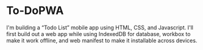 # To-DoPWA
I'm building a “Todo List” mobile app using HTML, CSS, and Javascript.
I'll first build out a web app while using IndexedDB for database, workbox to make it work offline, and web manifest to make it installable across devices. 
